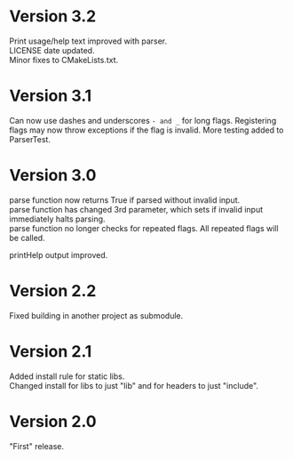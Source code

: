 # Version 3.2

Print usage/help text improved with parser.  
LICENSE date updated.  
Minor fixes to CMakeLists.txt.

# Version 3.1

Can now use dashes and underscores `- and _` for long flags.
Registering flags may now throw exceptions if the flag is invalid.
More testing added to ParserTest.

# Version 3.0

parse function now returns True if parsed without invalid input.  
parse function has changed 3rd parameter, which sets if invalid input
immediately halts parsing.  
parse function no longer checks for repeated flags. All repeated flags will be
called.

printHelp output improved.

# Version 2.2

Fixed building in another project as submodule.

# Version 2.1

Added install rule for static libs.  
Changed install for libs to just "lib" and for headers to just "include".

# Version 2.0

"First" release.

